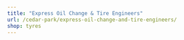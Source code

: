 ```yaml
---
title: "Express Oil Change & Tire Engineers"
url: /cedar-park/express-oil-change-and-tire-engineers/
shop: tyres
---
```

